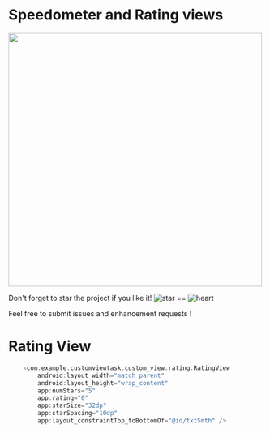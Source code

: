 # Speedometer and Rating views

<img src="https://github.com/tommybuonomo/dotsindicator/assets/15737675/77651550-3819-4fbf-8528-0d28c95d4d07" height="500"/>


Don't forget to star the project if you like it! 
![star](https://user-images.githubusercontent.com/15737675/39397370-85f5b294-4afe-11e8-9c02-0dfdf014136a.png)
 == ![heart](https://user-images.githubusercontent.com/15737675/39397367-6e312c2e-4afe-11e8-9fbf-32001b0165a1.png)
 
Feel free to submit issues and enhancement requests !

# Rating View
```Kotlin
    <com.example.customviewtask.custom_view.rating.RatingView
        android:layout_width="match_parent"
        android:layout_height="wrap_content"
        app:numStars="5"
        app:rating="0"
        app:starSize="32dp"
        app:starSpacing="10dp"
        app:layout_constraintTop_toBottomOf="@id/txtSmth" />

```
